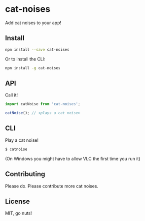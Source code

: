 # cat-noises

Add cat noises to your app!

## Install

```sh
npm install --save cat-noises
```

Or to install the CLI:

```sh
npm install -g cat-noises
```

## API

Call it!

```js
import catNoise from 'cat-noises';

catNoise(); // <plays a cat noise>
```

## CLI

Play a cat noise!

```sh
$ catnoise
```

(On Windows you might have to allow VLC the first time you run it)

## Contributing

Please do. Please contribute more cat noises.

## License

MIT, go nuts!

